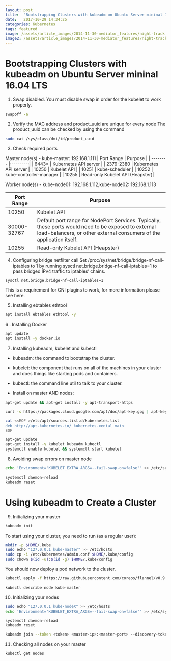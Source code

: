 ```yaml
---
layout: post
title:  "Bootstrapping Clusters with kubeadm on Ubuntu Server mininal 16.04 LTS"
date:   2017-10-29 14:34:25
categories: Kubernetes
tags: featured
image: /assets/article_images/2014-11-30-mediator_features/night-track.JPG
image2: /assets/article_images/2014-11-30-mediator_features/night-track-mobile.JPG
---
```

Bootstrapping Clusters with kubeadm on Ubuntu Server mininal 16.04 LTS
===================================


1. Swap disabled. You must disable swap in order for the kubelet to work properly.
```bash
swapoff -a    
```

2. Verify the MAC address and product_uuid are unique for every node
The product_uuid can be checked by using the command 
```bash
sudo cat /sys/class/dmi/id/product_uuid
```

3. Check required ports

Master node(s) - kube-master: 192.168.1.111
| Port Range | Purpose |
| -------- |:--------:|
| 6443*     | Kubernetes API server     |
| 2379-2380     | Kubernetes API server     |
| 10250     | Kubelet API     |
| 10251     | kube-scheduler     |
| 10252     | kube-controller-manager     |
| 10255     | Read-only Kubelet API (Heapster)| 


Worker node(s) - kube-node01: 192.168.1.112,kube-node02: 192.168.1.113

| Port Range | Purpose |
| -------- | -------- |
| 10250     | Kubelet API     |
| 30000-32767 | Default port range for NodePort Services. Typically, these ports would need to be exposed to external load-balancers, or other external consumers of the application itself.     |
| 10255     | Read-only Kubelet API (Heapster)| 

4. Configuring bridge netfilter call 
Set /proc/sys/net/bridge/bridge-nf-call-iptables to 1 by running sysctl net.bridge.bridge-nf-call-iptables=1 to pass bridged IPv4 traffic to iptables’ chains. 
```bash
sysctl net.bridge.bridge-nf-call-iptables=1
```
This is a requirement for CNI plugins to work, for more information please see here.

5. Installing ebtables ethtool
```bash
apt install ebtables ethtool -y 
```
6 . Installing Docker
```bash
apt update
apt install -y docker.io
```

7. Installing kubeadm, kubelet and kubectl
- kubeadm: the command to bootstrap the cluster.
- kubelet: the component that runs on all of the machines in your cluster and does things like starting pods and containers.
- kubectl: the command line util to talk to your cluster.

- Install on master AND nodes:
```bash
apt-get update && apt-get install -y apt-transport-https
```
```bash
curl -s https://packages.cloud.google.com/apt/doc/apt-key.gpg | apt-key add -
```
```bash    
cat <<EOF >/etc/apt/sources.list.d/kubernetes.list
deb http://apt.kubernetes.io/ kubernetes-xenial main
EOF
```
```bash
apt-get update
apt-get install -y kubelet kubeadm kubectl
systemctl enable kubelet && systemctl start kubelet
```
8. Avoiding swap errors on master node
```bash
echo 'Environment="KUBELET_EXTRA_ARGS=--fail-swap-on=false"' >> /etc/systemd/system/kubelet.service.d/10-kubeadm.conf
```
```bash
systemctl daemon-reload
kubeadm reset
```
Using kubeadm to Create a Cluster
=====================================
9. Initializing your master
```bash
kubeadm init
```
To start using your cluster, you need to run (as a regular user):

```bash
mkdir -p $HOME/.kube
sudo echo "127.0.0.1 kube-master" >> /etc/hosts
sudo cp -i /etc/kubernetes/admin.conf $HOME/.kube/config
sudo chown $(id -u):$(id -g) $HOME/.kube/config
```

You should now deploy a pod network to the cluster.

```bash
kubectl apply -f https://raw.githubusercontent.com/coreos/flannel/v0.9.0/Documentation/kube-flannel.yml
```
```bash
kubectl describe node kube-master
```

10. Initializing your nodes
```bash
sudo echo "127.0.0.1 kube-nodeX" >> /etc/hosts
echo 'Environment="KUBELET_EXTRA_ARGS=--fail-swap-on=false"' >> /etc/systemd/system/kubelet.service.d/10-kubeadm.conf
```
```bash
systemctl daemon-reload
kubeadm reset
```
```bash
kubeadm join --token <token> <master-ip>:<master-port> --discovery-token-ca-cert-hash sha256:<hash>
```

11. Checking all nodes on your master
```bash
kubectl get nodes
```
